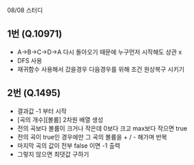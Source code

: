 08/08 스터디

## 1번 (Q.10971)

- A->B->C->D->A 다시 돌아오기 때문에 누구먼저 시작해도 상관 x
- DFS 사용
- 재귀함수 사용해서 갔을경우 다음경우를 위해 조건 원상복구 시키기

## 2번 (Q.1495)

- 결과값 -1 부터 시작
- [곡의 개수][볼륨] 2차원 배열 생성
- 전의 곡보다 볼륨이 크거나 작은데 0보다 크고 max보다 작으면 true
- 전의 곡이 true인 경우에만 그 곡의 볼륨을 + / - 해가며 반복
- 마지막 곡의 값이 전부 false 이면 -1 출력
- 그렇지 않으면 최댓값 구하기
